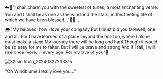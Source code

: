 ☁️🍃"I shall charm you with the sweetest of tunes, a most enchanting verse. You and I shall be as one as the wind and the stars, in this fleeting life of which we have been blessed..."💐💖
...

🌨️"My beloved, how I love your company.But I must bid you farewell, one and all. For I have learned of a place beyond the horizon, where I alone must make a stand.My journey there will be long and hard.Though it would be so easy for me to falter. But I will be brave and strong.And if I fall, I will rise once more, in every age. For my love of you"🥀



![32 sin título_20240327233315](https://github.com/Ventis-spouse/Ventis-spouse/assets/154030415/f0a37811-147c-4a80-839c-05e436d9d22d)


"Oh Windblume,I really love you..."
